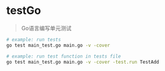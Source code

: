 testGo
===

> Go语言编写单元测试

```bash
# example: run tests
go test main_test.go main.go -v -cover

# example: run test function in tests file
go test main_test.go main.go -v -cover -test.run TestAdd
```
